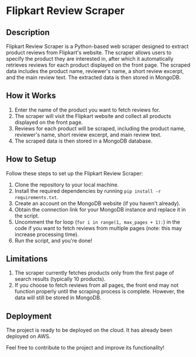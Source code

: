 # Flipkart Review Scraper

## Description

Flipkart Review Scraper is a Python-based web scraper designed to extract product reviews from Flipkart's website. The scraper allows users to specify the product they are interested in, after which it automatically retrieves reviews for each product displayed on the front page. The scraped data includes the product name, reviewer's name, a short review excerpt, and the main review text. The extracted data is then stored in MongoDB.

## How it Works

1. Enter the name of the product you want to fetch reviews for.
2. The scraper will visit the Flipkart website and collect all products displayed on the front page.
3. Reviews for each product will be scraped, including the product name, reviewer's name, short review excerpt, and main review text.
4. The scraped data is then stored in a MongoDB database.

## How to Setup

Follow these steps to set up the Flipkart Review Scraper:

1. Clone the repository to your local machine.
2. Install the required dependencies by running `pip install -r requirements.txt`.
3. Create an account on the MongoDB website (if you haven't already).
4. Obtain the connection link for your MongoDB instance and replace it in the script.
5. Uncomment the for loop (`for i in range(1, max_pages + 1):`) in the code if you want to fetch reviews from multiple pages (note: this may increase processing time).
6. Run the script, and you're done!

## Limitations

1. The scraper currently fetches products only from the first page of search results (typically 10 products).
2. If you choose to fetch reviews from all pages, the front end may not function properly until the scraping process is complete. However, the data will still be stored in MongoDB.

## Deployment

The project is ready to be deployed on the cloud. It has already been deployed on AWS.

Feel free to contribute to the project and improve its functionality!

